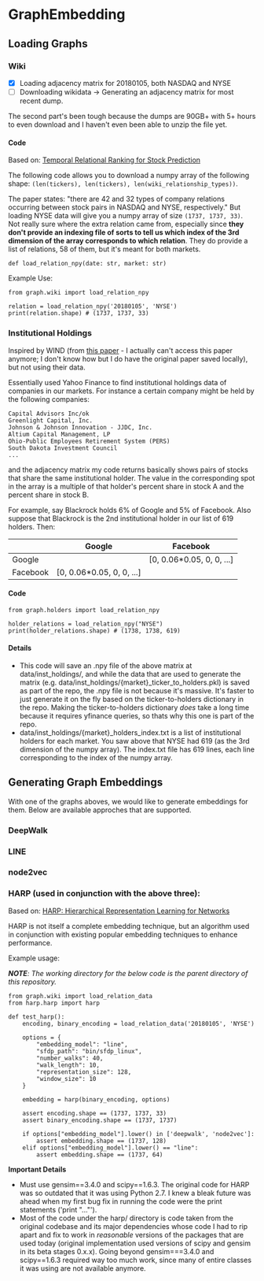 # GraphEmbedding

## Loading Graphs

### Wiki

- [x] Loading adjacency matrix for 20180105, both NASDAQ and NYSE
- [ ] Downloading wikidata -> Generating an adjacency matrix for most recent dump.

The second part's been tough because the dumps are 90GB+ with 5+ hours to even download and I haven't even been able to unzip the file yet.

#### Code
Based on: [Temporal Relational Ranking for Stock Prediction](https://arxiv.org/abs/1809.09441)

The following code allows you to download a numpy array of the following shape: `(len(tickers), len(tickers), len(wiki_relationship_types))`.

The paper states: "there are 42 and 32 types of company relations occurring between stock pairs in NASDAQ and NYSE, respectively." But loading NYSE data will give you a numpy array of size `(1737, 1737, 33)`. Not really sure where the extra relation came from, especially since **they don't provide an indexing file of sorts to tell us which index of the 3rd dimension of the array corresponds to which relation**. They do provide a list of relations, 58 of them, but it's meant for both markets.


```
def load_relation_npy(date: str, market: str)
```

Example Use:
```
from graph.wiki import load_relation_npy

relation = load_relation_npy('20180105', 'NYSE')
print(relation.shape) # (1737, 1737, 33)
```

### Institutional Holdings
Inspired by WIND (from [this paper](https://dl.acm.org/doi/abs/10.1145/3269206.3269269) - I actually can't access this paper anymore; I don't know how but I do have the original paper saved locally), but not using their data.

Essentially used Yahoo Finance to find institutional holdings data of companies in our markets. For instance a certain company might be held by the following companies:

```
Capital Advisors Inc/ok
Greenlight Capital, Inc.
Johnson & Johnson Innovation - JJDC, Inc.
Altium Capital Management, LP
Ohio-Public Employees Retirement System (PERS)
South Dakota Investment Council
...
```

and the adjacency matrix my code returns basically shows pairs of stocks that share the same institutional holder. The value in the corresponding spot in the array is a multiple of that holder's percent share in stock A and the percent share in stock B.

For example, say Blackrock holds 6% of Google and 5% of Facebook. Also suppose that Blackrock is the 2nd institutional holder in our list of 619 holders. Then:

|          | Google    | Facebook  |
|----------|-----------|-----------|
| Google   |           | [0, 0.06*0.05, 0, 0, ...] |
| Facebook | [0, 0.06*0.05, 0, 0, ...] |           |


#### Code

```
from graph.holders import load_relation_npy

holder_relations = load_relation_npy("NYSE")
print(holder_relations.shape) # (1738, 1738, 619)
```

#### Details
 - This code will save an .npy file of the above matrix at data/inst_holdings/, and while the data that are used to generate the matrix (e.g. data/inst_holdings/{market}_ticker_to_holders.pkl) is saved as part of the repo, the .npy file is not because it's massive. It's faster to just generate it on the fly based on the ticker-to-holders dictionary in the repo. Making the ticker-to-holders dictionary *does* take a long time because it requires yfinance queries, so thats why this one is part of the repo.
 - data/inst_holdings/{market}_holders_index.txt is a list of institutional holders for each market. You saw above that NYSE had 619 (as the 3rd dimension of the numpy array). The index.txt file has 619 lines, each line corresponding to the index of the numpy array.


## Generating Graph Embeddings

With one of the graphs aboves, we would like to generate embeddings for them. Below are available approches that are supported.

### DeepWalk
### LINE
### node2vec

### HARP (used in conjunction with the above three):

Based on: [HARP: Hierarchical Representation Learning for Networks](https://arxiv.org/abs/1706.07845)

HARP is not itself a complete embedding technique, but an algorithm used in conjunction with existing popular embedding techniques to enhance performance.

Example usage:

***NOTE**: The working directory for the below code is the parent directory of this repository.*

```
from graph.wiki import load_relation_data
from harp.harp import harp

def test_harp():
    encoding, binary_encoding = load_relation_data('20180105', 'NYSE')

    options = {
        "embedding_model": "line",
        "sfdp_path": "bin/sfdp_linux",
        "number_walks": 40,
        "walk_length": 10,
        "representation_size": 128,
        "window_size": 10
    }

    embedding = harp(binary_encoding, options)

    assert encoding.shape == (1737, 1737, 33)
    assert binary_encoding.shape == (1737, 1737)

    if options["embedding_model"].lower() in ['deepwalk', 'node2vec']:
        assert embedding.shape == (1737, 128)
    elif options["embedding_model"].lower() == "line":
        assert embedding.shape == (1737, 64)
```

**Important Details**
 - Must use gensim==3.4.0 and scipy==1.6.3. The original code for HARP was so outdated that it was using Python 2.7. I knew a bleak future was ahead when my first bug fix in running the code were the print statements ('print "..."'). 
 - Most of the code under the harp/ directory is code taken from the original codebase and its major dependencies whose code I had to rip apart and fix to work in *reasonable* versions of the packages that are used today (original implementation used versions of scipy and gensim in its beta stages 0.x.x). Going beyond gensim===3.4.0 and scipy==1.6.3 required way too much work, since many of entire classes it was using are not available anymore. 
